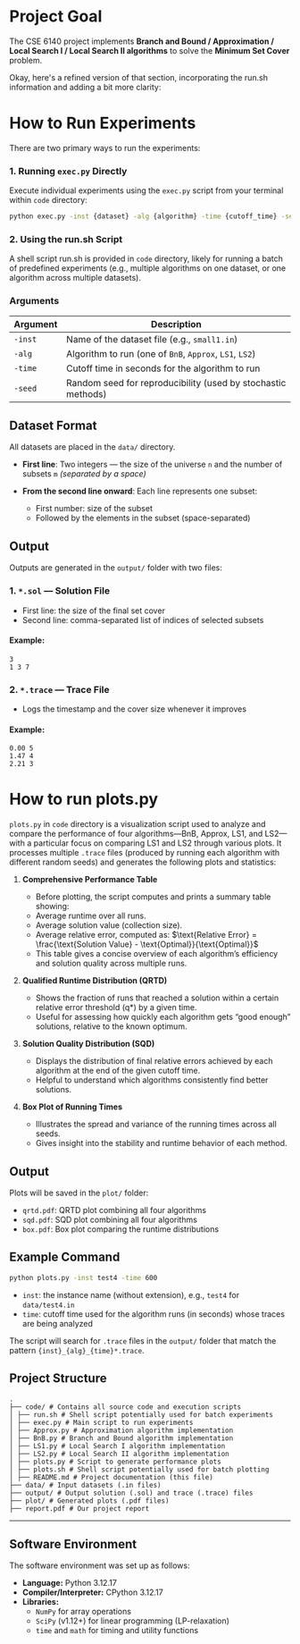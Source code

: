 # Project Goal

The CSE 6140 project implements **Branch and Bound / Approximation / Local Search I / Local Search II algorithms** to solve the **Minimum Set Cover** problem.


Okay, here's a refined version of that section, incorporating the run.sh information and adding a bit more clarity:

# How to Run Experiments

There are two primary ways to run the experiments:

### 1. Running `exec.py` Directly

Execute individual experiments using the `exec.py` script from your terminal within `code` directory:

```bash
python exec.py -inst {dataset} -alg {algorithm} -time {cutoff_time} -seed {random_seed}
```


### 2. Using the run.sh Script

A shell script run.sh is provided in `code` directory, likely for running a batch of predefined experiments (e.g., multiple algorithms on one dataset, or one algorithm across multiple datasets).


### Arguments

| Argument     | Description                                                  |
|--------------|--------------------------------------------------------------|
| `-inst`      | Name of the dataset file (e.g., `small1.in`)                 |
| `-alg`       | Algorithm to run (one of `BnB`, `Approx`, `LS1`, `LS2`)      |
| `-time`      | Cutoff time in seconds for the algorithm to run              |
| `-seed`      | Random seed for reproducibility (used by stochastic methods) |

## Dataset Format

All datasets are placed in the `data/` directory.

- **First line**:
  Two integers — the size of the universe `n` and the number of subsets `m`
  *(separated by a space)*

- **From the second line onward**:
  Each line represents one subset:
  - First number: size of the subset
  - Followed by the elements in the subset (space-separated)


## Output

Outputs are generated in the `output/` folder with two files:

### 1. `*.sol` — **Solution File**
- First line: the size of the final set cover
- Second line: comma-separated list of indices of selected subsets

#### Example:
```
3
1 3 7
```

### 2. `*.trace` — **Trace File**
- Logs the timestamp and the cover size whenever it improves

#### Example:
```
0.00 5
1.47 4
2.21 3
```



# How to run plots.py

`plots.py` in `code` directory is a visualization script used to analyze and compare the performance of four algorithms—BnB, Approx, LS1, and LS2—with a particular focus on comparing LS1 and LS2 through various plots. It processes multiple `.trace` files (produced by running each algorithm with different random seeds) and generates the following plots and statistics:

1. **Comprehensive Performance Table**
   - Before plotting, the script computes and prints a summary table showing:
   - Average runtime over all runs.
   - Average solution value (collection size).
   - Average relative error, computed as: $\text{Relative Error} = \frac{\text{Solution Value} - \text{Optimal}}{\text{Optimal}}$
   - This table gives a concise overview of each algorithm’s efficiency and solution quality across multiple runs.

2. **Qualified Runtime Distribution (QRTD)**
   - Shows the fraction of runs that reached a solution within a certain relative error threshold (q*) by a given time.
   - Useful for assessing how quickly each algorithm gets “good enough” solutions, relative to the known optimum.

3. **Solution Quality Distribution (SQD)**
   - Displays the distribution of final relative errors achieved by each algorithm at the end of the given cutoff time.
   - Helpful to understand which algorithms consistently find better solutions.

4. **Box Plot of Running Times**
   - Illustrates the spread and variance of the running times across all seeds.
   - Gives insight into the stability and runtime behavior of each method.

## Output
Plots will be saved in the `plot/` folder:
- `qrtd.pdf`: QRTD plot combining all four algorithms
- `sqd.pdf`: SQD plot combining all four algorithms
- `box.pdf`: Box plot comparing the runtime distributions

## Example Command
```bash
python plots.py -inst test4 -time 600
```
- `inst`: the instance name (without extension), e.g., `test4` for `data/test4.in`
- `time`: cutoff time used for the algorithm runs (in seconds) whose traces are being analyzed

The script will search for `.trace` files in the `output/` folder that match the pattern `{inst}_{alg}_{time}*.trace`.


## Project Structure

```
.
├── code/ # Contains all source code and execution scripts
│ ├── run.sh # Shell script potentially used for batch experiments
│ ├── exec.py # Main script to run experiments
│ ├── Approx.py # Approximation algorithm implementation
│ ├── BnB.py # Branch and Bound algorithm implementation
│ ├── LS1.py # Local Search I algorithm implementation
│ ├── LS2.py # Local Search II algorithm implementation
│ ├── plots.py # Script to generate performance plots
│ ├── plots.sh # Shell script potentially used for batch plotting
│ ├── README.md # Project documentation (this file)
├── data/ # Input datasets (.in files)
├── output/ # Output solution (.sol) and trace (.trace) files
├── plot/ # Generated plots (.pdf files)
├── report.pdf # Our project report

```

---

## Software Environment

The software environment was set up as follows:
*   **Language:** Python 3.12.17
*   **Compiler/Interpreter:** CPython 3.12.17
*   **Libraries:**
    *   `NumPy` for array operations
    *   `SciPy` (v1.12+) for linear programming (LP-relaxation)
    *   `time` and `math` for timing and utility functions
